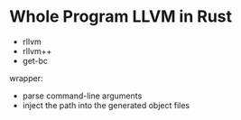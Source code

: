 # Whole Program LLVM in Rust

- rllvm
- rllvm++
- get-bc

wrapper:

- parse command-line arguments
- inject the path into the generated object files
